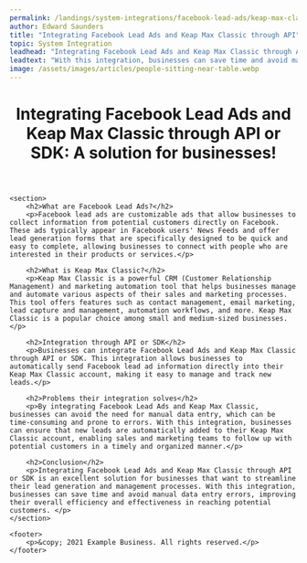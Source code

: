 ```yaml
---
permalink: /landings/system-integrations/facebook-lead-ads/keap-max-classic
author: Edward Saunders
title: "Integrating Facebook Lead Ads and Keap Max Classic through API"
topic: System Integration
leadhead: "Integrating Facebook Lead Ads and Keap Max Classic through API or SDK is an excellent solution for businesses that want to streamline their lead generation and management processes"
leadtext: "With this integration, businesses can save time and avoid manual data entry errors, improving their overall efficiency and effectiveness in reaching potential customers."
image: /assets/images/articles/people-sitting-near-table.webp
---
```

<div class="arttext">	<header>
		<h1>Integrating Facebook Lead Ads and Keap Max Classic through API or SDK: A solution for businesses!</h1>
	</header>

	<section>
		<h2>What are Facebook Lead Ads?</h2>
		<p>Facebook lead ads are customizable ads that allow businesses to collect information from potential customers directly on Facebook. These ads typically appear in Facebook users' News Feeds and offer lead generation forms that are specifically designed to be quick and easy to complete, allowing businesses to connect with people who are interested in their products or services.</p>

		<h2>What is Keap Max Classic?</h2>
		<p>Keap Max Classic is a powerful CRM (Customer Relationship Management) and marketing automation tool that helps businesses manage and automate various aspects of their sales and marketing processes. This tool offers features such as contact management, email marketing, lead capture and management, automation workflows, and more. Keap Max Classic is a popular choice among small and medium-sized businesses.</p>

		<h2>Integration through API or SDK</h2>
		<p>Businesses can integrate Facebook Lead Ads and Keap Max Classic through API or SDK. This integration allows businesses to automatically send Facebook lead ad information directly into their Keap Max Classic account, making it easy to manage and track new leads.</p>

		<h2>Problems their integration solves</h2>
		<p>By integrating Facebook Lead Ads and Keap Max Classic, businesses can avoid the need for manual data entry, which can be time-consuming and prone to errors. With this integration, businesses can ensure that new leads are automatically added to their Keap Max Classic account, enabling sales and marketing teams to follow up with potential customers in a timely and organized manner.</p>

		<h2>Conclusion</h2>
		<p>Integrating Facebook Lead Ads and Keap Max Classic through API or SDK is an excellent solution for businesses that want to streamline their lead generation and management processes. With this integration, businesses can save time and avoid manual data entry errors, improving their overall efficiency and effectiveness in reaching potential customers. </p>
	</section>

	<footer>
		<p>&copy; 2021 Example Business. All rights reserved.</p>
	</footer>
</div>
